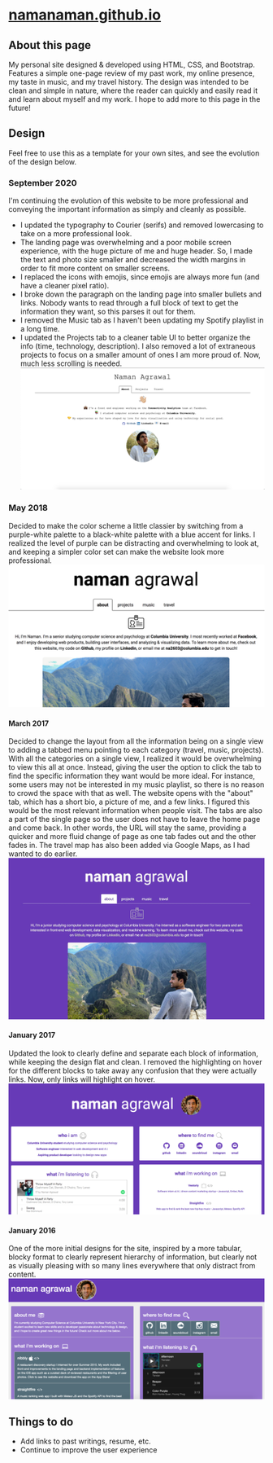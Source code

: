 # [namanaman.github.io](http://namanaman.github.io)

## About this page
My personal site designed & developed using HTML, CSS, and Bootstrap. Features a simple one-page review of my past work, my online presence, my taste in music, and my travel history. The design was intended to be clean and simple in nature, where the reader can quickly and easily read it and learn about myself and my work. I hope to add more to this page in the future!

## Design
Feel free to use this as a template for your own sites, and see the evolution of the design below.

### September 2020
I'm continuing the evolution of this website to be more professional and conveying the important information as simply and cleanly as possible.
* I updated the typography to Courier (serifs) and removed lowercasing to take on a more professional look.
* The landing page was overwhelming and a poor mobile screen experience, with the huge picture of me and huge header. So, I made the text and photo size smaller and decreased the width margins in order to fit more content on smaller screens.
* I replaced the icons with emojis, since emojis are always more fun (and have a cleaner pixel ratio).
* I broke down the paragraph on the landing page into smaller bullets and links. Nobody wants to read through a full block of text to get the information they want, so this parses it out for them.
* I removed the Music tab as I haven't been updating my Spotify playlist in a long time.
* I updated the Projects tab to a cleaner table UI to better organize the info (time, technology, description). I also removed a lot of extraneous projects to focus on a smaller amount of ones I am more proud of. Now, much less scrolling is needed.
![Not found](/images/web_shot5.png?raw=true "View 5")

### May 2018
Decided to make the color scheme a little classier by switching from a purple-white palette to a black-white palette with a blue accent for links. I realized the level of purple can be distracting and overwhelming to look at, and keeping a simpler color set can make the website look more professional.
![Not found](/images/web_shot4.png?raw=true "View 4")

#### March 2017
Decided to change the layout from all the information being on a single view to adding a tabbed menu pointing to each category (travel, music, projects). With all the categories on a single view, I realized it would be overwhelming to view this all at once. Instead, giving the user the option to click the tab to find the specific information they want would be more ideal. For instance, some users may not be interested in my music playlist, so there is no reason to crowd the space with that as well. The website opens with the "about" tab, which has a short bio, a picture of me, and a few links. I figured this would be the most relevant information when people visit. The tabs are also a part of the single page so the user does not have to leave the home page and come back. In other words, the URL will stay the same, providing a quicker and more fluid change of page as one tab fades out and the other fades in. The travel map has also been added via Google Maps, as I had wanted to do earlier.
![Not found](/images/web_shot3.jpg?raw=true "View 3")

#### January 2017
Updated the look to clearly define and separate each block of information, while keeping the design flat and clean. I removed the highlighting on hover for the different blocks to take away any confusion that they were actually links. Now, only links will highlight on hover.
![Not found](/images/web_shot2.png?raw=true "View 2")

#### January 2016
One of the more initial designs for the site, inspired by a more tabular, blocky format to clearly represent hierarchy of information, but clearly not as visually pleasing with so many lines everywhere that only distract from content.
![Not found](/images/web_shot.png?raw=true "View 1")

## Things to do
* Add links to past writings, resume, etc.
* Continue to improve the user experience
